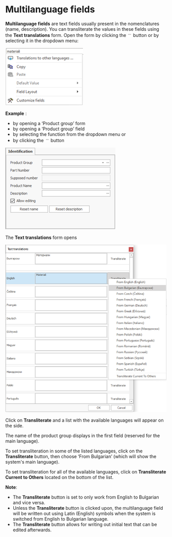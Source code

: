 # Multilanguage fields 

<b>Multilanguage fields</b> are text fields usually present in the nomenclatures (name, description). You can transliterate the values in these fields using the <b>Text translations</b> form. 
Open the form by clicking the ![…](pictures/dots.png) button or by selecting it in the dropdown menu:

![Dropdown menu](pictures/dd-menut.png) 

<b>Example</b> :
- by opening a ‘Product group’ form
- by opening a ‘Product group’ field
- by selecting the function from the dropdown menu or
- by clicking the ![…](pictures/dots.png)  button

![Identificator](pictures/identificator.png)

The <b>Text translations</b> form opens

![Text translations](pictures/text-translations.png)
 
Click on <b>Transliterate</b> and a list with the available languages will appear on the side.

The name of the product group displays in the first field (reserved for the main language).

To set transliteration in some of the listed languages, click on the <b>Transliterate</b> button, then choose ‘From Bulgarian’ (which will show the system's main language).
  
To set transliteration for all of the available languages, click on <b>Transliterate Current to Others</b> located on the bottom of the list.

<b>Note</b>:
- The <b>Transliterate</b> button is set to only work from English to Bulgarian and vice versa.
- Unless the <b>Transliterate</b> button is clicked upon, the multilanguage field will be written out using Latin (English) symbols when the system is switched from English to Bulgarian language.
- The <b>Transliterate</b> button allows for writing out initial text that can be edited afterwards.
